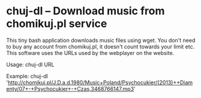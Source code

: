 chuj-dl – Download music from chomikuj.pl service
=================================================

This tiny bash application downloads music files using wget.
You don't need to buy any account from chomikuj.pl, it doesn't
count towards your limit etc. This software uses the URLs used
by the webplayer on the website.

Usage:
  chuj-dl URL

Example:
  chuj-dl 'http://chomikuj.pl/J.D.a.d.1980/Music+Poland/Psychocukier/(2013)++Diamenty/07+-+Psychocukier+-+Czas,3468766147.mp3'

